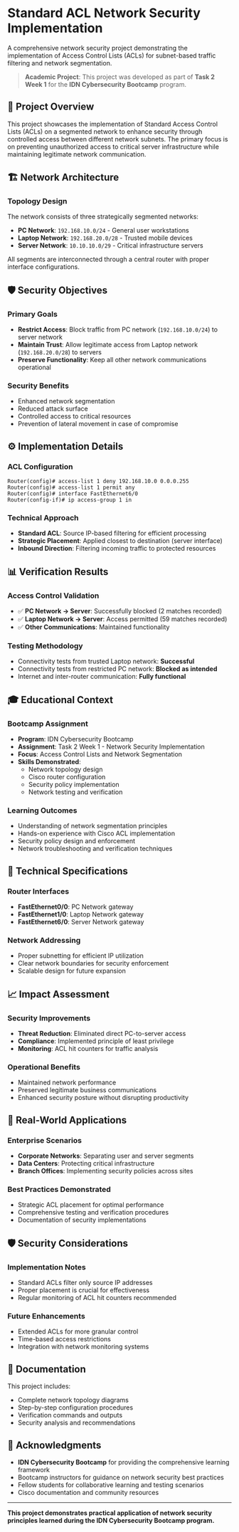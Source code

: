 # Standard ACL Network Security Implementation

A comprehensive network security project demonstrating the implementation of Access Control Lists (ACLs) for subnet-based traffic filtering and network segmentation.

> **Academic Project**: This project was developed as part of **Task 2 Week 1** for the **IDN Cybersecurity Bootcamp** program.

## 🎯 Project Overview

This project showcases the implementation of Standard Access Control Lists (ACLs) on a segmented network to enhance security through controlled access between different network subnets. The primary focus is on preventing unauthorized access to critical server infrastructure while maintaining legitimate network communication.

## 🏗️ Network Architecture

### Topology Design
The network consists of three strategically segmented networks:

- **PC Network**: `192.168.10.0/24` - General user workstations
- **Laptop Network**: `192.168.20.0/28` - Trusted mobile devices  
- **Server Network**: `10.10.10.0/29` - Critical infrastructure servers

All segments are interconnected through a central router with proper interface configurations.

## 🛡️ Security Objectives

### Primary Goals
- **Restrict Access**: Block traffic from PC network (`192.168.10.0/24`) to server network
- **Maintain Trust**: Allow legitimate access from Laptop network (`192.168.20.0/28`) to servers
- **Preserve Functionality**: Keep all other network communications operational

### Security Benefits
- Enhanced network segmentation
- Reduced attack surface
- Controlled access to critical resources
- Prevention of lateral movement in case of compromise

## ⚙️ Implementation Details

### ACL Configuration
```cisco
Router(config)# access-list 1 deny 192.168.10.0 0.0.0.255
Router(config)# access-list 1 permit any
Router(config)# interface FastEthernet6/0
Router(config-if)# ip access-group 1 in
```

### Technical Approach
- **Standard ACL**: Source IP-based filtering for efficient processing
- **Strategic Placement**: Applied closest to destination (server interface)
- **Inbound Direction**: Filtering incoming traffic to protected resources

## 📊 Verification Results

### Access Control Validation
- ✅ **PC Network → Server**: Successfully blocked (2 matches recorded)
- ✅ **Laptop Network → Server**: Access permitted (59 matches recorded)
- ✅ **Other Communications**: Maintained functionality

### Testing Methodology
- Connectivity tests from trusted Laptop network: **Successful**
- Connectivity tests from restricted PC network: **Blocked as intended**
- Internet and inter-router communication: **Fully functional**

## 🎓 Educational Context

### Bootcamp Assignment
- **Program**: IDN Cybersecurity Bootcamp
- **Assignment**: Task 2 Week 1 - Network Security Implementation
- **Focus**: Access Control Lists and Network Segmentation
- **Skills Demonstrated**: 
  - Network topology design
  - Cisco router configuration
  - Security policy implementation
  - Network testing and verification

### Learning Outcomes
- Understanding of network segmentation principles
- Hands-on experience with Cisco ACL implementation
- Security policy design and enforcement
- Network troubleshooting and verification techniques

## 🔧 Technical Specifications

### Router Interfaces
- **FastEthernet0/0**: PC Network gateway
- **FastEthernet1/0**: Laptop Network gateway  
- **FastEthernet6/0**: Server Network gateway

### Network Addressing
- Proper subnetting for efficient IP utilization
- Clear network boundaries for security enforcement
- Scalable design for future expansion

## 📈 Impact Assessment

### Security Improvements
- **Threat Reduction**: Eliminated direct PC-to-server access
- **Compliance**: Implemented principle of least privilege
- **Monitoring**: ACL hit counters for traffic analysis

### Operational Benefits
- Maintained network performance
- Preserved legitimate business communications
- Enhanced security posture without disrupting productivity

## 🎯 Real-World Applications

### Enterprise Scenarios
- **Corporate Networks**: Separating user and server segments
- **Data Centers**: Protecting critical infrastructure
- **Branch Offices**: Implementing security policies across sites

### Best Practices Demonstrated
- Strategic ACL placement for optimal performance
- Comprehensive testing and verification procedures
- Documentation of security implementations

## 🛡️ Security Considerations

### Implementation Notes
- Standard ACLs filter only source IP addresses
- Proper placement is crucial for effectiveness
- Regular monitoring of ACL hit counters recommended

### Future Enhancements
- Extended ACLs for more granular control
- Time-based access restrictions
- Integration with network monitoring systems

## 📝 Documentation

This project includes:
- Complete network topology diagrams
- Step-by-step configuration procedures
- Verification commands and outputs
- Security analysis and recommendations

## 🙏 Acknowledgments

- **IDN Cybersecurity Bootcamp** for providing the comprehensive learning framework
- Bootcamp instructors for guidance on network security best practices
- Fellow students for collaborative learning and testing scenarios
- Cisco documentation and community resources

---

**This project demonstrates practical application of network security principles learned during the IDN Cybersecurity Bootcamp program.**
